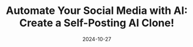 ---
title: "Automate Your Social Media with AI: Create a Self-Posting AI Clone!"
date: 2024-10-27
layout: course
description: "Learn how to build an AI clone that automatically posts fresh, relevant content to your social media daily, without lifting a finger.  This video demonstrates a complete automation workflow using various AI tools."
categories: ["Automation", "Prompt Engineering", "Generative AI"]
duration: "19 minutes"
level: "Intermediate"
tags: ["AI Automation", "Social Media", "Automation Workflow", "Make", "ElevenLabs", "Airshare", "Airtable", "Hyenah", "Prompt Engineering", "API"]
thumbnail: "https://i.ytimg.com/vi/iKgdqNCOlkc/sddefault.jpg"
videoId: "iKgdqNCOlkc"
sections:
  - title: "🎥 Introduction: AI Social Media Automation"
    description: "Overview of creating a self-posting AI clone for automated social media content."
    timestamp: "00:00"
  - title: "🤖 Building Your AI Avatar"
    description: "Setting up your AI avatar using Hyenah, including recording video and voice samples for a realistic persona."
    timestamp: "01:10"
  - title: "⚙️ Tools & Setup: Hyenah, ElevenLabs, Airshare, & Airtable"
    description: "Details on the tools used: Hyenah (video generation), ElevenLabs (voice cloning), Airshare (social media API), and Airtable (database)."
    timestamp: "01:13"
  - title: "🚀 Automation in Action: Workflow Overview"
    description: "A quick overview of the automation workflow before a detailed step-by-step breakdown."
    timestamp: "05:40"
  - title: "🎬 AI Video Generation & TikTok Posting"
    description: "Demonstrates the AI generating a video and automatically posting it to TikTok; includes analysis of the results."
    timestamp: "06:25"
  - title: "🧠 Deep Dive into the Automation Nodes"
    description: "Detailed explanation of each step in the Make automation, including prompt engineering, API calls, and data handling."
    timestamp: "07:35"
  - title: "📝 Prompt Engineering: Crafting Effective Prompts"
    description: "Focus on the prompt used for the AI agent, emphasizing the importance of structured JSON output for future nodes."
    timestamp: "08:00"
  - title: "🤖 Agent Interaction and JSON Output"
    description: "How the AI agent interacts with the system to obtain and format the news summary into the required JSON structure."
    timestamp: "09:15"
  - title: "🗄️ Airtable Integration: Managing Data"
    description: "How Airtable is used as the central database for storing information like video IDs, voice IDs, and posts."
    timestamp: "10:30"
  - title: "API Calls: Hyenah, Airshare & Video Upload"
    description: "Step-by-step breakdown of the API calls to Hyenah for video generation, handling the 8-minute render time, and uploading to Airshare."
    timestamp: "11:15"
  - title: "🌐 Airshare Integration: Publishing to Social Media"
    description: "Details on using Airshare to post the video and caption to TikTok (and other platforms)."
    timestamp: "16:35"
  - title: "💡Further Applications and Conclusion"
    description: "Discusses other potential applications of this system, such as sales outreach and Slack integration.  Provides information on downloading the workflow template."
    timestamp: "17:45"

---